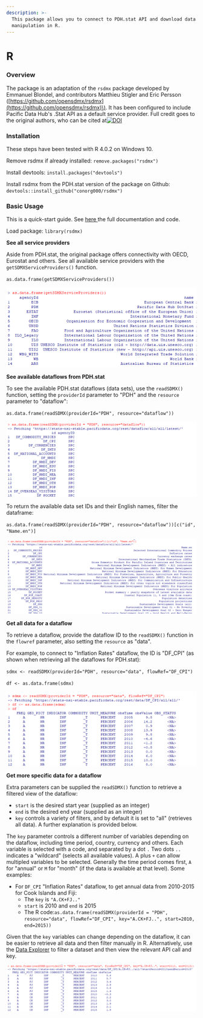 ```yaml
---
description: >-
  This package allows you to connect to PDH.stat API and download data for
  manipulation in R.
---
```


# R

### Overview

The package is an adaptation of the `rsdmx` package developed by Emmanuel Blondel, and contributors Matthieu Stigler and Eric Persson \([https://github.com/opensdmx/rsdmx](https://github.com/opensdmx/rsdmx)\). It has been configured to include Pacific Data Hub's .Stat API as a default service provider. Full credit goes to the original authors, who can be cited at[![DOI](https://zenodo.org/badge/5183/opensdmx/rsdmx.svg)](http://doi.org/10.5281/zenodo.592404)

### Installation

These steps have been tested with R 4.0.2 on Windows 10.

Remove rsdmx if already installed: `remove.packages("rsdmx")`

Install devtools: `install.packages("devtools")`

Install rsdmx from the PDH.stat version of the package on Github: `devtools::install_github("conorg000/rsdmx")`

### Basic Usage

This is a quick-start guide. See [here ](https://github.com/conorg000/rsdmx)the full documentation and code.

Load package: `library(rsdmx)`

**See all service providers**

Aside from PDH.stat, the original package offers connectivity with OECD, Eurostat and others. See all available service providers with the `getSDMXServiceProviders()` function.

`as.data.frame(getSDMXServiceProviders())`

![](../../../.gitbook/assets/1.png)

**See available dataflows from PDH.stat**

To see the available PDH.stat dataflows \(data sets\), use the `readSDMX()` function, setting the `providerId` parameter to "PDH" and the `resource` parameter to "dataflow":

`as.data.frame(readSDMX(providerId="PDH", resource="dataflow"))`

![](../../../.gitbook/assets/getdataflows.png)

To return the available data set IDs and their English names, filter the dataframe:

`as.data.frame(readSDMX(providerId="PDH", resource="dataflow"))[c("id", "Name.en")]`

![](../../../.gitbook/assets/getdataflowsandnames.png)

**Get all data for a dataflow**

To retrieve a dataflow, provide the dataflow ID to the `readSDMX()` function in the `flowref` parameter, also setting the `resource` as "data".

For example, to connect to "Inflation Rates" dataflow, the ID is "DF\_CPI" \(as shown when retrieving all the dataflows for PDH.stat\):

`sdmx <- readSDMX(providerId="PDH", resource="data", flowRef="DF_CPI")`

`df <- as.data.frame(sdmx)`

![](../../../.gitbook/assets/getcpidata.png)

**Get more specific data for a dataflow**

Extra parameters can be supplied the `readSDMX()` function to retrieve a filtered view of the dataflow:

* `start` is the desired start year \(supplied as an integer\)
* `end` is the desired end year \(supplied as an integer\)
* `key` controls a variety of filters, and by default it is set to "all" \(retrieves all data\). A further explanation is provided below.

The `key` parameter controls a different number of variables depending on the dataflow, including time period, country, currency and others. Each variable is selected with a code, and separated by a dot `.` Two dots `..` indicates a "wildcard" \(selects all available values\). A plus `+` can allow multipled variables to be selected. Generally the time period comes first, `A` for "annual" or `M` for "month" \(if the data is available at that level\). Some examples:

* For `DF_CPI` "Inflation Rates" dataflow, to get annual data from 2010-2015 for Cook Islands and Fiji:
  * The `key` is `"A.CK+FJ.."`
  * `start` is 2010 and `end` is 2015
  * The R code:`as.data.frame(readSDMX(providerId = "PDH", resource="data", flowRef="DF_CPI", key="A.CK+FJ..", start=2010, end=2015))`

Given that the `key` variables can change depending on the dataflow, it can be easier to retrieve all data and then filter manually in R. Alternatively, use the [Data Explorer](https://stats.pacificdata.org/?locale=en) to filter a dataset and then view the relevant API call and key.

![](../../../.gitbook/assets/cookfiji.png)

